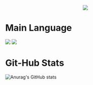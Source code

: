 <p align='center'>
    <img src="https://capsule-render.vercel.app/api?type=waving&color=auto&height=300&section=header&text=I'am%20David&fontSize=90&animation=fadeIn&fontAlignY=38&desc=We%20Can%20Do%20It!&descAlignY=51&descAlign=62"/>
</p>

<p>
    <h1>Main Language</h1>
    <img src="https://img.shields.io/badge/react-20232a.svg?style=for-the-badge&logo=html&logoColor=61DAFB" />
    <img src="https://img.shields.io/badge/react-20232a.svg?style=for-the-badge&logo=react&logoColor=61DAFB" />
</p>

<p>
        <h1>Git-Hub Stats</h1>
</p>

![Anurag's GitHub stats](https://github-readme-stats.vercel.app/api?username=Divjason&show_icons=true&theme=radical)
